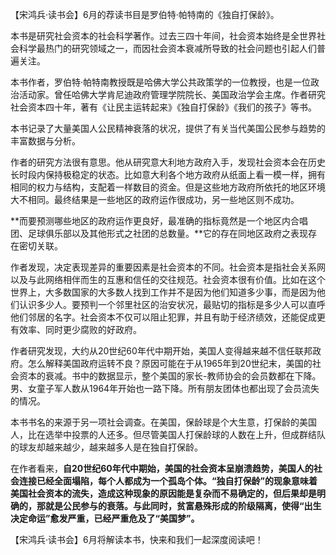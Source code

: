 【宋鸿兵·读书会】6月的荐读书目是罗伯特·帕特南的《独自打保龄》。

本书是研究社会资本的社会科学著作。过去三四十年间，社会资本始终是全世界社会科学最热门的研究领域之一，而因社会资本衰减所导致的社会问题也引起人们普遍关注。

本书作者，罗伯特·帕特南教授既是哈佛大学公共政策学的一位教授，也是一位政治活动家。曾任哈佛大学肯尼迪政府管理学院院长、美国政治学会主席。作者研究社会资本四十年，著有《让民主运转起来》《独自打保龄》《我们的孩子》等书。

本书记录了大量美国人公民精神衰落的状况，提供了有关当代美国公民参与趋势的丰富数据与分析。

作者的研究方法很有意思。他从研究意大利地方政府入手，发现社会资本会在历史长时段内保持极稳定的状态。比如意大利各个地方政府从纸面上看一模一样，拥有相同的权力与结构，支配着一样数目的资金。但是这些地方政府所依托的地区环境大不相同。最终结果是一些地区的政府运作很成功，另一些地区则不成功。

**而要预测哪些地区的政府运作更良好，最准确的指标竟然是一个地区内合唱团、足球俱乐部以及其他形式之社团的总数量。**它的存在同地区政府之表现存在密切关联。

作者发现，决定表现差异的重要因素是社会资本的不同。社会资本是指社会关系网以及与此网络相伴而生的互惠和信任的交往规范。社会资本很有价值。比如在这个世界上，大多数国家的大多数人找到工作并不是因为他们知道多少事，而是因为他们认识多少人。要预判一个邻里社区的治安状况，最贴切的指标是多少人可以直呼他们邻居的名字。社会资本不仅可以阻止犯罪，并且有助于经济绩效，还能促成更有效率、同时更少腐败的好政府。

作者研究发现，大约从20世纪60年代中期开始，美国人变得越来越不信任联邦政府。怎么解释美国政府运转不良？原因可能在于从1965年到20世纪末，美国的社会资本的衰减。书中的数据显示，整个美国的家长-教师协会的会员数都在下降。男、女童子军人数从1964年开始也一路下降。所有朋友团体也都出现了会员流失的情况。

本书书名的来源于另一项社会调查。在美国，保龄球是个大生意，打保龄的美国人，比在选举中投票的人还多。但尽管美国人打保龄球的人数在上升，但成群结队的球友却越来越少，越来越多人是在独自打保龄。

在作者看来，**自20世纪60年代中期始，美国的社会资本呈崩溃趋势，美国人的社会连接已经全面塌陷，每个人都成为一个孤岛个体。“独自打保龄”的现象意味着美国社会资本的流失，造成这种现象的原因能是复杂而不易确定的，但后果却是明确的，那就是公民参与的衰落。与此同时，贫富悬殊形成的阶级隔离，使得“出生决定命运”愈发严重，已经严重危及了“美国梦”。**

【宋鸿兵·读书会】6月将解读本书，快来和我们一起深度阅读吧！